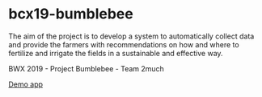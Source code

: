 # bcx19-bumblebee

The aim of the project is to develop a system to automatically collect data and provide the farmers with recommendations on how and where to fertilize and irrigate the fields in a sustainable and effective way.

BWX 2019 - Project Bumblebee - Team 2much

[Demo app](https://bcxbumblebee.000webhostapp.com/home)
